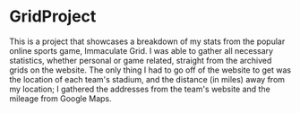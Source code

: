 # GridProject
This is a project that showcases a breakdown of my stats from the popular online sports game, Immaculate Grid. I was able to gather all necessary statistics, whether personal or game related, straight from the archived grids on the website. The only thing I had to go off of the website to get was the location of each team's stadium, and the distance (in miles) away from my location; I gathered the addresses from the team's website and the mileage from Google Maps.